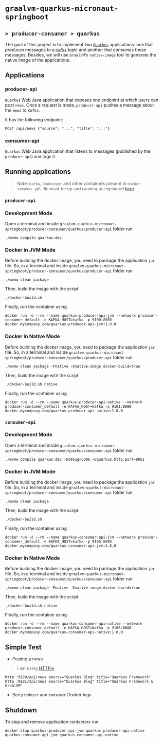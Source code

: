 # `graalvm-quarkus-micronaut-springboot`
## `> producer-consumer > quarkus`

The goal of this project is to implement two [`Quarkus`](https://quarkus.io/) applications: one that _produces_ messages to a [`Kafka`](https://kafka.apache.org/) topic and another that _consumes_ those messages. Besides, we will use `GraalVM`'s `native-image` tool to generate the native image of the applications.

## Applications

### producer-api

`Quarkus` Web Java application that exposes one endpoint at which users can post `news`. Once a request is made, `producer-api` pushes a message about the `news` to `Kafka`.

It has the following endpoint:
```
POST /api/news {"source": "...", "title": "..."}
```

### consumer-api

`Quarkus` Web Java application that listens to messages (published by the `producer-api`) and logs it.

## Running applications

> Note: `Kafka`, `Zookeeper` and other containers present in `docker-compose.yml` file must be up and running as explained [here](https://github.com/ivangfr/graalvm-quarkus-micronaut-springboot/tree/master/producer-consumer#start-environment)

### `producer-api`

### Development Mode

Open a terminal and inside `graalvm-quarkus-micronaut-springboot/producer-consumer/quarkus/producer-api` folder run
```
./mvnw compile quarkus:dev
```

### Docker in JVM Mode

Before building the docker image, you need to package the application `jar` file. So, in a terminal and inside
`graalvm-quarkus-micronaut-springboot/producer-consumer/quarkus/producer-api` folder run
```
./mvnw clean package
```

Then, build the image with the script
```
./docker-build.sh
```

Finally, run the container using
```
docker run -d --rm --name quarkus-producer-api-jvm --network producer-consumer_default -e KAFKA_HOST=kafka -p 9100:8080 docker.mycompany.com/quarkus-producer-api-jvm:1.0.0
```

### Docker in Native Mode

Before building the docker image, you need to package the application `jar` file. So, in a terminal and inside
`graalvm-quarkus-micronaut-springboot/producer-consumer/quarkus/producer-api` folder run
```
./mvnw clean package -Pnative -Dnative-image.docker-build=true
```

Then, build the image with the script
```
./docker-build.sh native
```

Finally, run the container using
```
docker run -d --rm --name quarkus-producer-api-native --network producer-consumer_default -e KAFKA_HOST=kafka -p 9101:8080 docker.mycompany.com/quarkus-producer-api-native:1.0.0
```

### `consumer-api`

### Development Mode

Open a terminal and inside `graalvm-quarkus-micronaut-springboot/producer-consumer/quarkus/consumer-api` folder run
```
./mvnw compile quarkus:dev -Ddebug=5006 -Dquarkus.http.port=8081
```

### Docker in JVM Mode

Before building the docker image, you need to package the application `jar` file. So, in a terminal and inside
`graalvm-quarkus-micronaut-springboot/producer-consumer/quarkus/consumer-api` folder run
```
./mvnw clean package
```

Then, build the image with the script
```
./docker-build.sh
```

Finally, run the container using
```
docker run -d --rm --name quarkus-consumer-api-jvm --network producer-consumer_default -e KAFKA_HOST=kafka -p 9105:8080 docker.mycompany.com/quarkus-consumer-api-jvm:1.0.0
```

### Docker in Native Mode

Before building the docker image, you need to package the application `jar` file. So, in a terminal and inside
`graalvm-quarkus-micronaut-springboot/producer-consumer/quarkus/consumer-api` folder run
```
./mvnw clean package -Pnative -Dnative-image.docker-build=true
```

Then, build the image with the script
```
./docker-build.sh native
```

Finally, run the container using
```
docker run -d --rm --name quarkus-consumer-api-native --network producer-consumer_default -e KAFKA_HOST=kafka -p 9106:8080 docker.mycompany.com/quarkus-consumer-api-native:1.0.0
```

## Simple Test

- Posting a news
> I am using [HTTPie](https://httpie.org/) 
```
http :9100/api/news source="Quarkus Blog" title="Quarkus Framework"
http :9101/api/news source="Quarkus Blog" title="Quarkus Framework & GraalVM"
```

- See `producer` and `consumer` Docker logs

## Shutdown

To stop and remove application containers run
```
docker stop quarkus-producer-api-jvm quarkus-producer-api-native quarkus-consumer-api-jvm quarkus-consumer-api-native
```
